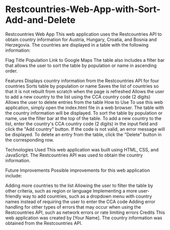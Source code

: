 # Restcountries-Web-App-with-Sort-Add-and-Delete
Restcountries Web App
This web application uses the Restcountries API to obtain country information for Austria, Hungary, Croatia, and Bosnia and Herzegovia. The countries are displayed in a table with the following information:

Flag
Title
Population
Link to Google Maps
The table also includes a filter bar that allows the user to sort the table by population or name in ascending order.

Features
Displays country information from the Restcountries API for four countries
Sorts table by population or name
Saves the list of countries so that it is not rebuilt from scratch when the page is refreshed
Allows the user to add a new country to the list using the CCA country code (2 digits)
Allows the user to delete entries from the table
How to Use
To use this web application, simply open the index.html file in a web browser. The table with the country information will be displayed. To sort the table by population or name, use the filter bar at the top of the table. To add a new country to the list, enter the country's CCA country code (2 digits) in the input field and click the "Add country" button. If the code is not valid, an error message will be displayed. To delete an entry from the table, click the "Delete" button in the corresponding row.

Technologies Used
This web application was built using HTML, CSS, and JavaScript. The Restcountries API was used to obtain the country information.

Future Improvements
Possible improvements for this web application include:

Adding more countries to the list
Allowing the user to filter the table by other criteria, such as region or language
Implementing a more user-friendly way to add countries, such as a dropdown menu with country names instead of requiring the user to enter the CCA code
Adding error handling for other types of errors that may occur when using the Restcountries API, such as network errors or rate limiting errors
Credits
This web application was created by [Your Name]. The country information was obtained from the Restcountries API.
